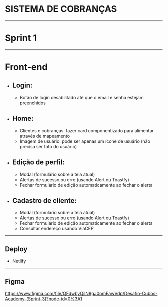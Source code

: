 # SISTEMA DE COBRANÇAS
---
# Sprint 1
---
# Front-end

* ## Login:
  * Botão de login desabilitado até que o email e senha estejam preenchidos

* ## Home:
  * Clientes e cobranças: fazer card componentizado para alimentar através de mapeamento
  * Imagem de usuário: pode ser apenas um ícone de usuário (não precisa ser foto do usuário)

* ## Edição de perfil:
  * Modal (formulário sobre a tela atual)
  * Alertas de sucesso ou erro (usando Alert ou Toastfy)
  * Fechar formulário de edição automaticamente ao fechar o alerta

* ## Cadastro de cliente:
  * Modal (formulário sobre a tela atual)
  * Alertas de sucesso ou erro (usando Alert ou Toastfy)
  * Fechar formulário de edição automaticamente ao fechar o alerta
  * Consultar endereço usando ViaCEP

---

## Deploy
* Netlify

---

## Figma
https://www.figma.com/file/QFdwbyQilN8gJ0omEawVdp/Desafio-Cubos-Academy-(Sprint-3)?node-id=0%3A1
